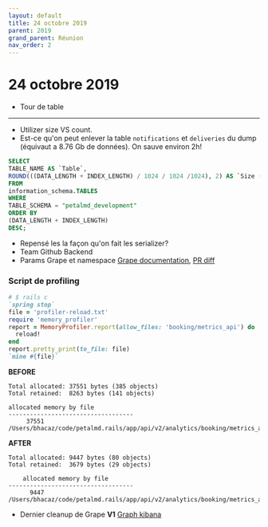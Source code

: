 ```yaml
---
layout: default
title: 24 octobre 2019
parent: 2019
grand_parent: Réunion
nav_order: 2
---
```


# 24 octobre 2019

- Tour de table

 ---
- Utilizer size VS count.
- Est-ce qu'on peut enlever la table `notifications` et `deliveries` du dump (équivaut a 8.76 Gb de données). On sauve environ 2h!
```sql
SELECT
TABLE_NAME AS `Table`,
ROUND(((DATA_LENGTH + INDEX_LENGTH) / 1024 / 1024 /1024), 2) AS `Size (GB)`
FROM
information_schema.TABLES
WHERE
TABLE_SCHEMA = "petalmd_development"
ORDER BY
(DATA_LENGTH + INDEX_LENGTH)
DESC;
```

- Repensé les la façon qu'on fait les serializer?
- Team Github Backend
- Params Grape et namespace [Grape documentation](https://github.com/ruby-grape/grape#include-parent-namespaces), [PR diff](https://github.com/petalmd/petalmd.rails/pull/4902/files#diff-f2de8f1752b6f2df73b0c4e755bd69c0R4)

### Script de profiling

```ruby
# $ rails c
`spring stop`
file = 'profiler-reload.txt'
require 'memory_profiler'
report = MemoryProfiler.report(allow_files: 'booking/metrics_api') do
  reload!
end
report.pretty_print(to_file: file)
`mine #{file}`
```

**BEFORE**
```
Total allocated: 37551 bytes (385 objects)
Total retained:  8263 bytes (141 objects)

allocated memory by file
-----------------------------------
     37551  /Users/bhacaz/code/petalmd.rails/app/api/v2/analytics/booking/metrics_api.rb
```
	
**AFTER**
```
Total allocated: 9447 bytes (80 objects)
Total retained:  3679 bytes (29 objects)

	allocated memory by file
-----------------------------------
      9447  /Users/bhacaz/code/petalmd.rails/app/api/v2/analytics/booking/metrics_api.rb
```
* Dernier cleanup de Grape **V1** [Graph kibana](https://bit.ly/2JiVdaq)


<!--stackedit_data:
eyJoaXN0b3J5IjpbMzY0NDYzNDkwLDE4Nzc0MzE5NzUsMTUxNz
I4NDc4MSw0OTIzNDUzNTMsOTAxNDI3MzAzLC0xOTY5NDYyOTUy
LC0xMjMyNDYyMjI1XX0=
-->